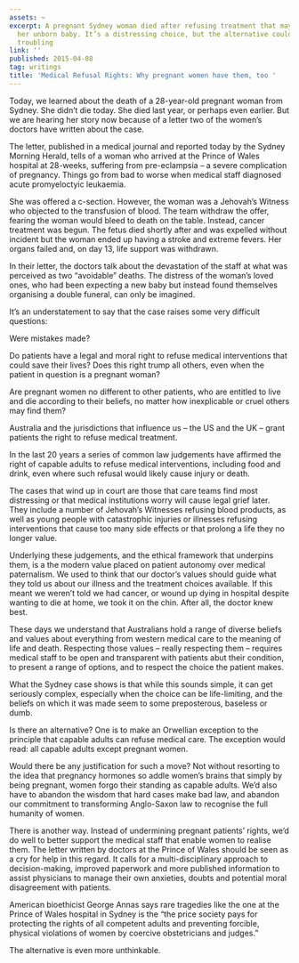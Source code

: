 ```yaml
---
assets: ~
excerpt: A pregnant Sydney woman died after refusing treatment that may have saved
  her unborn baby. It’s a distressing choice, but the alternative could be just as
  troubling
link: ''
published: 2015-04-08
tag: writings
title: 'Medical Refusal Rights: Why pregnant women have them, too '
---
```

Today, we learned about the death of a 28-year-old pregnant woman from Sydney. She didn’t die today. She died last year, or perhaps even earlier. But we are hearing her story now because of a letter two of the women’s doctors have written about the case.

The letter, published in a medical journal and reported today by the Sydney Morning Herald, tells of a woman who arrived at the Prince of Wales hospital at 28-weeks, suffering from pre-eclampsia – a severe complication of pregnancy. Things go from bad to worse when medical staff diagnosed acute promyeloctyic leukaemia.

She was offered a c-section. However, the woman was a Jehovah’s Witness who objected to the transfusion of blood. The team withdraw the offer, fearing the woman would bleed to death on the table. Instead, cancer treatment was begun. The fetus died shortly after and was expelled without incident but the woman ended up having a stroke and extreme fevers. Her organs failed and, on day 13, life support was withdrawn.

In their letter, the doctors talk about the devastation of the staff at what was perceived as two “avoidable” deaths. The distress of the woman’s loved ones, who had been expecting a new baby but instead found themselves organising a double funeral, can only be imagined.

It’s an understatement to say that the case raises some very difficult questions:

Were mistakes made?

Do patients have a legal and moral right to refuse medical interventions that could save their lives? Does this right trump all others, even when the patient in question is a pregnant woman?

Are pregnant women no different to other patients, who are entitled to live and die according to their beliefs, no matter how inexplicable or cruel others may find them?

Australia and the jurisdictions that influence us – the US and the UK – grant patients the right to refuse medical treatment.

In the last 20 years a series of common law judgements have affirmed the right of capable adults to refuse medical interventions, including food and drink, even where such refusal would likely cause injury or death.

The cases that wind up in court are those that care teams find most distressing or that medical institutions worry will cause legal grief later. They include a number of Jehovah’s Witnesses refusing blood products, as well as young people with catastrophic injuries or illnesses refusing interventions that cause too many side effects or that prolong a life they no longer value.

Underlying these judgements, and the ethical framework that underpins them, is a the modern value placed on patient autonomy over medical paternalism. We used to think that our doctor’s values should guide what they told us about our illness and the treatment choices available. If this meant we weren’t told we had cancer, or wound up dying in hospital despite wanting to die at home, we took it on the chin. After all, the doctor knew best.

These days we understand that Australians hold a range of diverse beliefs and values about everything from western medical care to the meaning of life and death. Respecting those values – really respecting them – requires medical staff to be open and transparent with patients abut their condition, to present a range of options, and to respect the choice the patient makes.

What the Sydney case shows is that while this sounds simple, it can get seriously complex, especially when the choice can be life-limiting, and the beliefs on which it was made seem to some preposterous, baseless or dumb.

Is there an alternative? One is to make an Orwellian exception to the principle that capable adults can refuse medical care. The exception would read: all capable adults except pregnant women.

Would there be any justification for such a move? Not without resorting to the idea that pregnancy hormones so addle women’s brains that simply by being pregnant, women forgo their standing as capable adults. We’d also have to abandon the wisdom that hard cases make bad law, and abandon our commitment to transforming Anglo-Saxon law to recognise the full humanity of women.

There is another way. Instead of undermining pregnant patients’ rights, we’d do well to better support the medical staff that enable women to realise them. The letter written by doctors at the Prince of Wales should be seen as a cry for help in this regard. It calls for a multi-disciplinary approach to decision-making, improved paperwork and more published information to assist physicians to manage their own anxieties, doubts and potential moral disagreement with patients.

American bioethicist George Annas says rare tragedies like the one at the Prince of Wales hospital in Sydney is the “the price society pays for protecting the rights of all competent adults and preventing forcible, physical violations of women by coercive obstetricians and judges.”

The alternative is even more unthinkable.